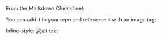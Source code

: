 
From the Markdown Cheatsheet:

You can add it to your repo and reference it with an image tag:

Inline-style: 
![alt text](/images/traffic_light_detection.gif "Logo Title Text 1" )

